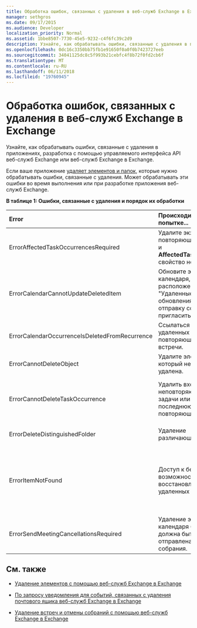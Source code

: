 ```yaml
---
title: Обработка ошибок, связанных с удаления в веб-служб Exchange в Exchange
manager: sethgros
ms.date: 09/17/2015
ms.audience: Developer
localization_priority: Normal
ms.assetid: 1bbe8507-7730-45e5-9232-c4f6fc39c2d9
description: Узнайте, как обрабатывать ошибки, связанные с удаления в приложениях, разработка с помощью управляемого интерфейса API веб-служб Exchange или веб-служб Exchange в Exchange.
ms.openlocfilehash: 0dc16c3350bb75fb1e91650f0a0f0b7423727eeb
ms.sourcegitcommit: 34041125dc8c5f993b21cebfc4f8b72f0fd2cb6f
ms.translationtype: MT
ms.contentlocale: ru-RU
ms.lasthandoff: 06/11/2018
ms.locfileid: "19760945"
---
```

# <a name="handling-deletion-related-errors-in-ews-in-exchange"></a>Обработка ошибок, связанных с удаления в веб-служб Exchange в Exchange

Узнайте, как обрабатывать ошибки, связанные с удаления в приложениях, разработка с помощью управляемого интерфейса API веб-служб Exchange или веб-служб Exchange в Exchange.
  
Если ваше приложение [удаляет элементов и папок](deleting-items-by-using-ews-in-exchange.md), которые нужно обрабатывать ошибки, связанные с удаления. Может обрабатывать эти ошибки во время выполнения или при разработке приложения веб-служб Exchange.
  
**В таблице 1: Ошибки, связанные с удаления и порядок их обработки**

|**Error**|**Происходит при попытке...**|**Обработать его с...**|
|:-----|:-----|:-----|
|ErrorAffectedTaskOccurrencesRequired  <br/> |Удалите экземпляр повторяющейся задачи и **AffectedTaskOccurrence** свойство не задано.  <br/> |Установка свойства **AffectedTaskOccurrence** и повтор попытки удаления.  <br/> |
|ErrorCalendarCannotUpdateDeletedItem  <br/> |Обновите элемент календаря, расположенный в папки "Удаленные" после обновления приведет отправку собрания пригласить участников.  <br/> |Отмена обновления или перемещение элемента календаря обратно в папку по умолчанию календаря и обновление элемента календаря.  <br/> |
|ErrorCalendarOccurrenceIsDeletedFromRecurrence  <br/> |Ссылаться на удаленных вхождения повторяющейся встречи.  <br/> |Удаление ссылки на удаленных вхождение.  <br/> |
|ErrorCannotDeleteObject  <br/> |Удалите элемент, который не может быть удалена.  <br/> |Выход попытки удаления элемента.  <br/> |
|ErrorCannotDeleteTaskOccurrence  <br/> |Удалить вхождение неповторяющейся задачи или удалить последнюю копию повторяющейся задачи.  <br/> |Удаление неповторяющейся задачи или выход пытается удалить последнюю копию повторяющейся задачи.  <br/> |
|ErrorDeleteDistinguishedFolder  <br/> |Удаление различающееся папки.  <br/> |Указывает, что папок по умолчанию удалить невозможно.  <br/> |
|ErrorItemNotFound  <br/> |Доступ к без возможности восстановления удаленных элементов.  <br/> |Удаление ссылки на элемент, когда он удаляется из хранилища. Если восстанавливается элемента, убедитесь, что снова задать необходимые ссылки на клиенте.  <br/> |
|ErrorSendMeetingCancellationsRequired  <br/> |Удаление элемента календаря без указания должна быть отправлена отмен собрания.  <br/> |Указание, что следует отмен собрания или не будут отправляться.  <br/> |
   
## <a name="see-also"></a>См. также


- [Удаление элементов с помощью веб-служб Exchange в Exchange](deleting-items-by-using-ews-in-exchange.md)
    
- [По запросу уведомления для событий, связанных с удаления почтового ящика веб-служб Exchange в Exchange](pull-notifications-for-ews-deletion-related-mailbox-events-in-exchange.md)
    
- [Удаление встреч и отмены собраний с помощью веб-служб Exchange в Exchange](how-to-delete-appointments-and-cancel-meetings-by-using-ews-in-exchange.md)
    

